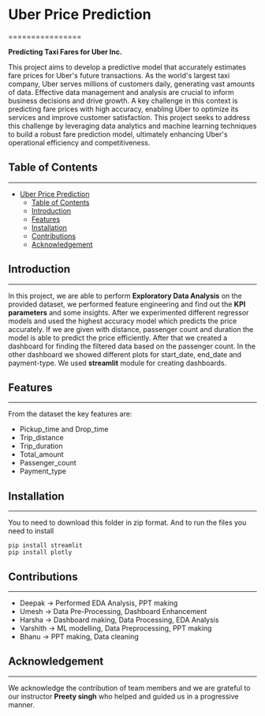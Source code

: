 # Uber Price Prediction

================

**Predicting Taxi Fares for Uber Inc.**

This project aims to develop a predictive model that accurately estimates fare prices for Uber's future transactions. As the world's largest taxi company, Uber serves millions of customers daily, generating vast amounts of data. Effective data management and analysis are crucial to inform business decisions and drive growth. A key challenge in this context is predicting fare prices with high accuracy, enabling Uber to optimize its services and improve customer satisfaction. This project seeks to address this challenge by leveraging data analytics and machine learning techniques to build a robust fare prediction model, ultimately enhancing Uber's operational efficiency and competitiveness.

## Table of Contents
-----------------
- [Uber Price Prediction](#uber-price-prediction)
  - [Table of Contents](#table-of-contents)
  - [Introduction](#introduction)
  - [Features](#features)
  - [Installation](#installation)
  - [Contributions](#contributions)
  - [Acknowledgement](#acknowledgement)

## Introduction
------------

In this project, we are able to perform **Exploratory Data Analysis** on the provided dataset, we performed feature engineering and find out the **KPI parameters** and some insights. After we experimented different regressor models and used the highest accuracy model which predicts the price accurately. If we are given with distance, passenger count and duration the model is able to predict the price efficiently. After that we created a dashboard for finding the filtered data based on the passenger count. In the other dashboard we showed different plots for start_date, end_date and payment-type. We used **streamlit** module for creating dashboards.

## Features
------------

From the dataset the key features are:

* Pickup_time and Drop_time
* Trip_distance
* Trip_duration
* Total_amount
* Passenger_count
* Payment_type
  
## Installation
----------------
You to need to download this folder in zip format. And to run the files you need to install 

    pip install streamlit
    pip install plotly

## Contributions
-----------------

* Deepak   -> Performed EDA Analysis, PPT making
* Umesh    -> Data Pre-Processing, Dashboard Enhancement
* Harsha   -> Dashboard making, Data Processing, EDA Analysis
* Varshith -> ML modelling, Data Preprocessing, PPT making
* Bhanu    -> PPT making, Data cleaning

## Acknowledgement
--------------------

We acknowledge the contribution of team members and we are grateful to our instructor **Preety singh** who helped and guided us in a progressive manner. 